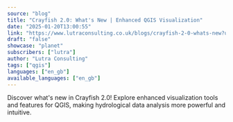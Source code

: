 ```yaml
---
source: "blog"
title: "Crayfish 2.0: What's New | Enhanced QGIS Visualization"
date: "2025-01-20T13:00:55"
link: "https://www.lutraconsulting.co.uk/blogs/crayfish-2-0-whats-new?utm_source=qgis"
draft: "false"
showcase: "planet"
subscribers: ["lutra"]
author: "Lutra Consulting"
tags: ["qgis"]
languages: ["en_gb"]
available_languages: ["en_gb"]
---
```


Discover what's new in Crayfish 2.0! Explore enhanced visualization tools and features for QGIS, making hydrological data analysis more powerful and intuitive.

